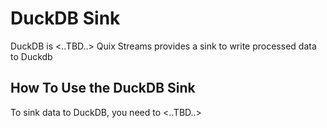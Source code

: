 # DuckDB Sink

DuckDB is <..TBD..>
Quix Streams provides a sink to write processed data to Duckdb

## How To Use the DuckDB Sink

To sink data to DuckDB, you need to <..TBD..>

